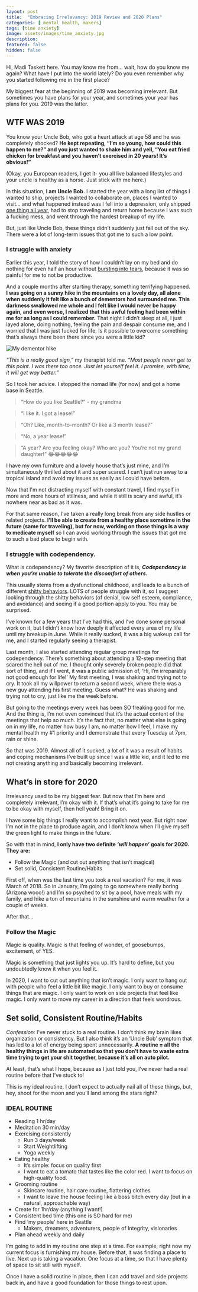```yaml
---
layout: post
title:  "Embracing Irrelevancy: 2019 Review and 2020 Plans"
categories: [ mental health, makers]
tags: [time anxiety]
image: assets/images/time_anxiety.jpg
description: 
featured: false
hidden: false
---
```


Hi, Madi Taskett here. You may know me from… wait, how do you know me again? What have I put into the world lately? Do you even remember why you started following me in the first place?

My biggest fear at the beginning of 2019 was becoming irrelevant. But sometimes you have plans for your year, and sometimes your year has plans for you. 2019 was the latter.

## WTF WAS 2019

You know your Uncle Bob, who got a heart attack at age 58 and he was completely shocked? **He kept repeating, “I’m so young, how could this happen to me?” and you just wanted to shake him and yell, “You eat fried chicken for breakfast and you haven’t exercised in 20 years! It’s obvious!”**

(Okay, you European readers, I get it- you all live balanced lifestyles and your uncle is healthy as a horse. Just stick with me here.)

In this situation, **I am Uncle Bob.** I started the year with a long list of things I wanted to ship, projects I wanted to collaborate on, places I wanted to visit… and what happened instead was I fell into a depression, only shipped [one thing all year](https://donewithlife.carrd.co/), had to stop traveling and return home because I was such a fucking mess, and went through the hardest breakup of my life.

But, just like Uncle Bob, these things didn’t suddenly just fall out of the sky. There were a lot of long-term issues that got me to such a low point.

### I struggle with anxiety

Earlier this year, I told the story of how I couldn’t lay on my bed and do nothing for even half an hour without [bursting into tears](https://madisontaskett.com/time-anxiety/), because it was so painful for me to not be productive.

And a couple months after starting therapy, something terrifying happened. **I was going on a sunny hike in the mountains on a lovely day, all alone when suddenly it felt like a bunch of dementors had surrounded me. This darkness swallowed me whole and I felt like I would never be happy again, and even worse, I realized that this awful feeling had been within me for as long as I could remember.** That night I didn’t sleep at all, I just layed alone, doing nothing, feeling the pain and despair consume me, and I worried that I was just fucked for life. Is it possible to overcome something that’s always there been there since you were a little kid?

![My dementor hike]("/assets/images/dementor_hike.jpg" "Logo Title Text 1")

_“This is a really good sign,”_ my therapist told me. _“Most people never get to this point. I was there too once. Just let yourself feel it. I promise, with time, it will get way better.”_

So I took her advice. I stopped the nomad life (for now) and got a home base in Seattle.

> “How do you like Seattle?” - my grandma

> “I like it. I got a lease!”

> “Oh? Like, month-to-month? Or like a 3 month lease?”

> “No, a year lease!”

> “A year? Are you feeling okay? Who are you? You’re not my grand daughter!” 😂😂😂😂😂

I have my own furniture and a lovely house that’s just mine, and I’m simultaneously thrilled about it and super scared. I can’t just run away to a tropical island and avoid my issues as easily as I could have before.

Now that I'm not distracting myself with constant travel, I find myself in more and more hours of stillness, and while it still is scary and awful, it’s nowhere near as bad as it was.

For that same reason, I’ve taken a really long break from any side hustles or related projects. **I’ll be able to create from a healthy place sometime in the future (same for traveling), but for now, working on those things is a way to medicate myself** so I can avoid working through the issues that got me to such a bad place to begin with.

### I struggle with codependency.

What is codependency? My favorite description of it is, _**Codependency is when you’re unable to tolerate the discomfort of others.**_ 

This usually stems from a dysfunctional childhood, and leads to a bunch of different [shitty behaviors](http://coda.org/index.cfm/meeting-materials1/patterns-of-recovery/). LOTS of people struggle with it, so I suggest looking through the shitty behaviors (of denial, low self esteem, compliance, and avoidance) and seeing if a good portion apply to you. You may be surprised.

I’ve known for a few years that I’ve had this, and I’ve done some personal work on it, but I didn’t know how deeply it affected every area of my life until my breakup in June. While it really sucked, it was a big wakeup call for me, and I started regularly seeing a therapist. 

Last month, I also started attending regular group meetings for codependency. There’s something about attending a 12-step meeting that scared the hell out of me. I thought only severely broken people did that sort of thing, and if I went, it was a public admission of, ‘Hi, I’m irreparably not good enough for life!’ My first meeting, I was shaking and trying not to cry. It took all my willpower to return a second week, where there was a new guy attending his first meeting. Guess what? He was shaking and trying not to cry, just like me the week before.

But going to the meetings every week has been SO freaking good for me. And the thing is, I’m not even convinced that it’s the actual content of the meetings that help so much. It’s the fact that, no matter what else is going on in my life, no matter how busy I am, no matter how I feel, I make my mental health my #1 priority and I demonstrate that every Tuesday at 7pm, rain or shine.

So that was 2019. Almost all of it sucked, a lot of it was a result of habits and coping mechanisms I’ve built up since I was a little kid, and it led to me not creating anything and basically becoming irrelevant.

## What’s in store for 2020

Irrelevancy used to be my biggest fear. But now that I’m here and completely irrelevant, I’m okay with it. If that’s what it’s going to take for me to be okay with myself, then hell yeah! Bring it on.

I have some big things I really want to accomplish next year. But right now I’m not in the place to produce again, and I don’t know when I’ll give myself the green light to make things in the future. 


So with that in mind, **I only have two definite _‘will happen’_ goals for 2020. They are:**

* Follow the Magic (and cut out anything that isn’t magical)
* Set solid, Consistent Routine/Habits

First off, when was the last time you took a real vacation? For me, it was March of 2018. So in January, I’m going to go somewhere really boring (Arizona wooo!) and I’m so psyched to sit by a pool, have meals with my family, and hike a ton of mountains in the sunshine and warm weather for a couple of weeks.

After that...

### Follow the Magic

Magic is quality. Magic is that feeling of wonder, of goosebumps, excitement, of YES.

Magic is something that just lights you up. It’s hard to define, but you undoubtedly know it when you feel it.

In 2020, I want to cut out anything that isn’t magic. I only want to hang out with people who feel a little bit like magic. I only want to buy or consume things that are magic. I only want to work on side projects that feel like magic. I only want to move my career in a direction that feels wondrous.


## Set solid, Consistent Routine/Habits


*Confession:* I’ve never stuck to a real routine. I don’t think my brain likes organization or consistency. But I also think it’s an ‘Uncle Bob’ symptom that has led to a lot of energy being spent unnecessarily. **A routine = all the healthy things in life are automated so that you don’t have to waste extra time trying to get your shit together, because it’s all on auto pilot.**

At least, that’s what I hope, because as I just told you, I’ve never had a real routine before that I’ve stuck to!

This is my ideal routine. I don’t expect to actually nail all of these things, but, hey, shoot for the moon and you’ll land among the stars right?

### IDEAL ROUTINE

* Reading 1 hr/day
* Meditation 30 min/day
* Exercising consistently
    * Run 3 days/week
    * Start Weightlifting
    * Yoga weekly
* Eating healthy
    * It’s simple: focus on quality first
    * I want to eat a tomato that tastes like the color red. I want to focus on high-quality food. 
* Grooming routine
    * Skincare routine, hair care routine, flattering clothes
    * I want to leave the house feeling like a boss bitch every day (but in a natural, approachable way)
* Create for 1hr/day (anything I want!)
* Consistent bed time (this one is SO hard for me)
* Find ‘my people’ here in Seattle
    * Makers, dreamers, adventurers, people of Integrity, visionaries
* Plan ahead weekly and daily

I’m going to add in my routine one step at a time. For example, right now my current focus is furnishing my house. Before that, it was finding a place to live. Next up is taking a vacation. One focus at a time, so that I have plenty of space to sit still with myself.

Once I have a solid routine in place, then I can add travel and side projects back in, and have a good foundation for those things to rest upon.